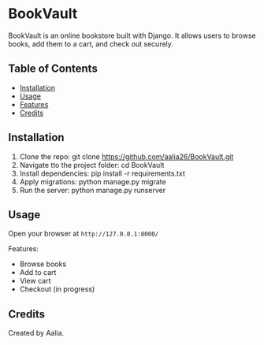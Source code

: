 # BookVault

BookVault is an online bookstore built with Django. It allows users to browse books, add them to a cart, and check out securely.

## Table of Contents
- [Installation](#installation)
- [Usage](#usage)
- [Features](#features)
- [Credits](#credits)

## Installation

1. Clone the repo: git clone https://github.com/aalia26/BookVault.git
2. Navigate tto the project folder: cd BookVault
3. Install dependencies: pip install -r requirements.txt
4. Apply migrations: python manage.py migrate
5. Run the server: python manage.py runserver

## Usage

Open your browser at `http://127.0.0.1:8000/`

Features:
- Browse books
- Add to cart
- View cart
- Checkout (in progress)

## Credits

Created by Aalia.
